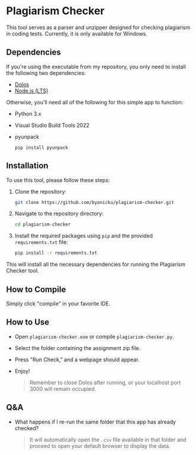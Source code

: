 # Plagiarism Checker

This tool serves as a parser and unzipper designed for checking plagiarism in coding tests. Currently, it is only available for Windows.

## Dependencies

If you're using the executable from my repository, you only need to install the following two dependencies:
* [Dolos](https://dolos.ugent.be/guide/installation.html)
* [Node.js (LTS)](https://nodejs.org/en/download/current)

Otherwise, you'll need all of the following for this simple app to function:
* Python 3.x
* Visual Studio Build Tools 2022
* pyunpack

    ```
    pip install pyunpack
    ```

## Installation

To use this tool, please follow these steps:

1. Clone the repository:

    ```bash
    git clone https://github.com/byonicku/plagiarism-checker.git
    ```

2. Navigate to the repository directory:

    ```bash
    cd plagiarism-checker
    ```

3. Install the required packages using `pip` and the provided `requirements.txt` file:

    ```bash
    pip install -r requirements.txt
    ```

This will install all the necessary dependencies for running the Plagiarism Checker tool.

## How to Compile

Simply click "compile" in your favorite IDE.

## How to Use

* Open `plagiarism-checker.exe` or compile `plagiarism-checker.py`.
* Select the folder containing the assignment zip file.
* Press "Run Check," and a webpage should appear.
* Enjoy!

    > Remember to close Dolos after running, or your localhost port 3000 will remain occupied.

## Q&A

* What happens if I re-run the same folder that this app has already checked?
  > It will automatically open the `.csv` file available in that folder and proceed to open your default browser to display the data.
